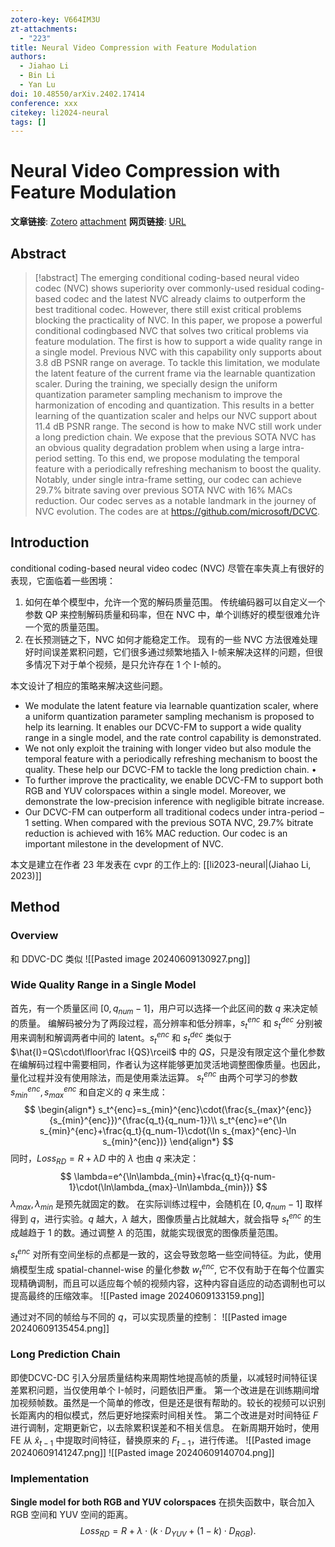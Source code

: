 ```yaml
---
zotero-key: V664IM3U
zt-attachments:
  - "223"
title: Neural Video Compression with Feature Modulation
authors:
  - Jiahao Li
  - Bin Li
  - Yan Lu
doi: 10.48550/arXiv.2402.17414
conference: xxx
citekey: li2024-neural
tags: []
---
```

# Neural Video Compression with Feature Modulation

**文章链接**: [Zotero](zotero://select/library/items/V664IM3U) [attachment](<file:///home/ilot/Zotero/storage/N4HNN8Z4/Li%20%E7%AD%89%20-%202024%20-%20Neural%20Video%20Compression%20with%20Feature%20Modulation.pdf>)
**网页链接**: [URL](http://arxiv.org/abs/2402.17414)
## Abstract

>[!abstract]
> The emerging conditional coding-based neural video codec (NVC) shows superiority over commonly-used residual coding-based codec and the latest NVC already claims to outperform the best traditional codec. However, there still exist critical problems blocking the practicality of NVC. In this paper, we propose a powerful conditional codingbased NVC that solves two critical problems via feature modulation. The first is how to support a wide quality range in a single model. Previous NVC with this capability only supports about 3.8 dB PSNR range on average. To tackle this limitation, we modulate the latent feature of the current frame via the learnable quantization scaler. During the training, we specially design the uniform quantization parameter sampling mechanism to improve the harmonization of encoding and quantization. This results in a better learning of the quantization scaler and helps our NVC support about 11.4 dB PSNR range. The second is how to make NVC still work under a long prediction chain. We expose that the previous SOTA NVC has an obvious quality degradation problem when using a large intra-period setting. To this end, we propose modulating the temporal feature with a periodically refreshing mechanism to boost the quality. Notably, under single intra-frame setting, our codec can achieve 29.7% bitrate saving over previous SOTA NVC with 16% MACs reduction. Our codec serves as a notable landmark in the journey of NVC evolution. The codes are at https://github.com/microsoft/DCVC.

## Introduction

conditional coding-based neural video codec (NVC) 尽管在率失真上有很好的表现，它面临着一些困境：

1. 如何在单个模型中，允许一个宽的解码质量范围。
    传统编码器可以自定义一个参数 QP 来控制解码质量和码率，但在 NVC 中，单个训练好的模型很难允许一个宽的质量范围。
2. 在长预测链之下，NVC 如何才能稳定工作。
   现有的一些 NVC 方法很难处理好时间误差累积问题，它们很多通过频繁地插入 I-帧来解决这样的问题，但很多情况下对于单个视频，是只允许存在 1 个 I-帧的。

本文设计了相应的策略来解决这些问题。

- We modulate the latent feature via learnable quantization scaler, where a uniform quantization parameter sampling mechanism is proposed to help its learning. It enables our DCVC-FM to support a wide quality range in a single model, and the rate control capability is demonstrated. 
- We not only exploit the training with longer video but also module the temporal feature with a periodically refreshing mechanism to boost the quality. These help our DCVC-FM to tackle the long prediction chain. •
- To further improve the practicality, we enable DCVC-FM to support both RGB and YUV colorspaces within a single model. Moreover, we demonstrate the low-precision inference with negligible bitrate increase. 
- Our DCVC-FM can outperform all traditional codecs under intra-period –1 setting. When compared with the previous SOTA NVC, 29.7% bitrate reduction is achieved with 16% MAC reduction. Our codec is an important milestone in the development of NVC.


本文是建立在作者 23 年发表在 cvpr 的工作上的: [[li2023-neural|(Jiahao Li, 2023)]]


## Method

### Overview
和 DDVC-DC 类似
![[Pasted image 20240609130927.png]]

### Wide Quality Range in a Single Model
首先，有一个质量区间 $[0,q_{num}-1]$，用户可以选择一个此区间的数 $q$ 来决定帧的质量。
编解码被分为了两段过程，高分辨率和低分辨率，$s_t^{enc}$ 和 $s_t^{dec}$ 分别被用来调制和解调两者中间的 latent。$s_t^{enc}$ 和 $s_t^{dec}$ 类似于 $\hat{I}=QS\cdot\lfloor\frac I{QS}\rceil$ 中的 $QS$，只是没有限定这个量化参数在编解码过程中需要相同，作者认为这样能够更加灵活地调整图像质量。也因此，量化过程并没有使用除法，而是使用乘法运算。
$s_t^{enc}$ 由两个可学习的参数 $s_{min}^{enc},s_{max}^{enc}$ 和自定义的 $q$ 来生成：
$$
\begin{align*}
s_t^{enc}=s_{min}^{enc}\cdot(\frac{s_{max}^{enc}}{s_{min}^{enc}})^{\frac{q_t}{q_num-1}}\\
s_t^{enc}=e^{\ln s_{min}^{enc}+\frac{q_t}{q_num-1}\cdot(\ln s_{max}^{enc}-\ln s_{min}^{enc})}
\end{align*}
$$
同时，$Loss_{RD}=R+\lambda D$ 中的 $\lambda$ 也由 $q$ 来决定：
$$
\lambda=e^{\ln\lambda_{min}+\frac{q_t}{q-num-1}\cdot(\ln\lambda_{max}-\ln\lambda_{min})}
$$
$\lambda_{max},\lambda_{min}$ 是预先就固定的数。
在实际训练过程中，会随机在 $[0,q_{num}-1]$ 取样得到 $q$，进行实验。$q$ 越大，$\lambda$ 越大，图像质量占比就越大，就会指导 $s_t^{enc}$ 的生成越趋于 1 的数。通过调整 $\lambda$ 的范围，就能实现很宽的图像质量范围。

$s_t^{enc}$ 对所有空间坐标的点都是一致的，这会导致忽略一些空间特征。为此，使用熵模型生成 spatial-channel-wise 的量化参数 $w_t^{enc}$, 它不仅有助于在每个位置实现精确调制，而且可以适应每个帧的视频内容，这种内容自适应的动态调制也可以提高最终的压缩效率。
![[Pasted image 20240609133159.png]]

通过对不同的帧给与不同的 $q$，可以实现质量的控制：
![[Pasted image 20240609135454.png]]

### Long Prediction Chain
即使DCVC-DC 引入分层质量结构来周期性地提高帧的质量，以减轻时间特征误差累积问题，当仅使用单个 I-帧时，问题依旧严重。
第一个改进是在训练期间增加视频帧数。虽然是一个简单的修改，但是还是很有帮助的。较长的视频可以识别长距离内的相似模式，然后更好地探索时间相关性。
第二个改进是对时间特征 $F$ 进行调制，定期更新它，以去除累积误差和不相关信息。
在新周期开始时，使用 FE 从 $\hat{x}_{t-1}$ 中提取时间特征，替换原来的 $F_{t-1}$，进行传递。
![[Pasted image 20240609141247.png]]
![[Pasted image 20240609140704.png]]

### Implementation
**Single model for both RGB and YUV colorspaces**
在损失函数中，联合加入 RGB 空间和 YUV 空间的距离。
$$
Loss_{RD}=R+\lambda\cdot(k\cdot D_{YUV}+(1-k)\cdot D_{RGB}).
$$